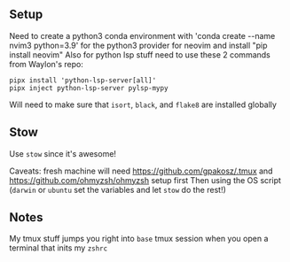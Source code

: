 ## Setup
Need to create a python3 conda environment with 'conda create --name nvim3 python=3.9' for the python3 provider for neovim and install "pip install neovim"
Also for python lsp stuff need to use these 2 commands from Waylon's repo:

```
pipx install 'python-lsp-server[all]'
pipx inject python-lsp-server pylsp-mypy
```

Will need to make sure that `isort`, `black`, and `flake8` are installed globally
 
## Stow
Use `stow` since it's awesome!

Caveats: fresh machine will need https://github.com/gpakosz/.tmux and https://github.com/ohmyzsh/ohmyzsh setup first
Then using the OS script (`darwin` or `ubuntu` set the variables and let `stow` do the rest!)

## Notes
My tmux stuff jumps you right into `base` tmux session when you open a terminal that inits my `zshrc`
